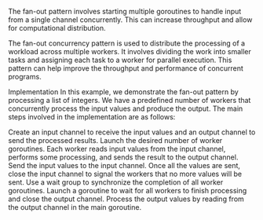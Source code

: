 The fan-out pattern involves starting multiple goroutines to handle input from a single channel concurrently. This can increase throughput and allow for computational distribution.

The fan-out concurrency pattern is used to distribute the processing of a workload across multiple workers. It involves dividing the work into smaller tasks and assigning each task to a worker for parallel execution. This pattern can help improve the throughput and performance of concurrent programs.

Implementation
In this example, we demonstrate the fan-out pattern by processing a list of integers. We have a predefined number of workers that concurrently process the input values and produce the output. The main steps involved in the implementation are as follows:

Create an input channel to receive the input values and an output channel to send the processed results.
Launch the desired number of worker goroutines. Each worker reads input values from the input channel, performs some processing, and sends the result to the output channel.
Send the input values to the input channel. Once all the values are sent, close the input channel to signal the workers that no more values will be sent.
Use a wait group to synchronize the completion of all worker goroutines. Launch a goroutine to wait for all workers to finish processing and close the output channel.
Process the output values by reading from the output channel in the main goroutine.
